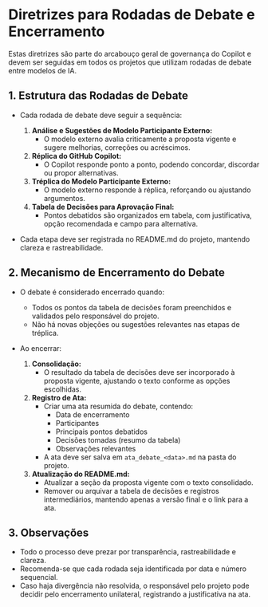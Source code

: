 # Diretrizes para Rodadas de Debate e Encerramento

Estas diretrizes são parte do arcabouço geral de governança do Copilot e devem ser seguidas em todos os projetos que utilizam rodadas de debate entre modelos de IA.

## 1. Estrutura das Rodadas de Debate

- Cada rodada de debate deve seguir a sequência:
  1. **Análise e Sugestões de Modelo Participante Externo:**
     - O modelo externo avalia criticamente a proposta vigente e sugere melhorias, correções ou acréscimos.
  2. **Réplica do GitHub Copilot:**
     - O Copilot responde ponto a ponto, podendo concordar, discordar ou propor alternativas.
  3. **Tréplica do Modelo Participante Externo:**
     - O modelo externo responde à réplica, reforçando ou ajustando argumentos.
  4. **Tabela de Decisões para Aprovação Final:**
     - Pontos debatidos são organizados em tabela, com justificativa, opção recomendada e campo para alternativa.

- Cada etapa deve ser registrada no README.md do projeto, mantendo clareza e rastreabilidade.

## 2. Mecanismo de Encerramento do Debate

- O debate é considerado encerrado quando:
  - Todos os pontos da tabela de decisões foram preenchidos e validados pelo responsável do projeto.
  - Não há novas objeções ou sugestões relevantes nas etapas de tréplica.

- Ao encerrar:
  1. **Consolidação:**
     - O resultado da tabela de decisões deve ser incorporado à proposta vigente, ajustando o texto conforme as opções escolhidas.
  2. **Registro de Ata:**
     - Criar uma ata resumida do debate, contendo:
       - Data de encerramento
       - Participantes
       - Principais pontos debatidos
       - Decisões tomadas (resumo da tabela)
       - Observações relevantes
     - A ata deve ser salva em `ata_debate_<data>.md` na pasta do projeto.
  3. **Atualização do README.md:**
     - Atualizar a seção da proposta vigente com o texto consolidado.
     - Remover ou arquivar a tabela de decisões e registros intermediários, mantendo apenas a versão final e o link para a ata.

## 3. Observações

- Todo o processo deve prezar por transparência, rastreabilidade e clareza.
- Recomenda-se que cada rodada seja identificada por data e número sequencial.
- Caso haja divergência não resolvida, o responsável pelo projeto pode decidir pelo encerramento unilateral, registrando a justificativa na ata.
